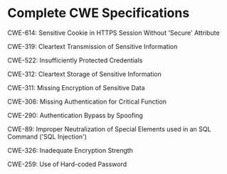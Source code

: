 

# Complete CWE Specifications

CWE-614: Sensitive Cookie in HTTPS Session Without 'Secure' Attribute

CWE-319: Cleartext Transmission of Sensitive Information

CWE-522: Insufficiently Protected Credentials

CWE-312: Cleartext Storage of Sensitive Information

CWE-311: Missing Encryption of Sensitive Data

CWE-306: Missing Authentication for Critical Function

CWE-290: Authentication Bypass by Spoofing

CWE-89: Improper Neutralization of Special Elements used in an SQL Command ('SQL Injection')

CWE-326: Inadequate Encryption Strength

CWE-259: Use of Hard-coded Password